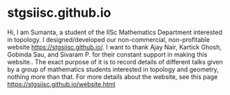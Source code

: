 # stgsiisc.github.io


Hi, I am Sumanta, a student of the IISc Mathematics Department interested in topology. I designed/developed our non-commercial, non-profitable website https://stgsiisc.github.io/. I want to thank Ajay Nair, Kartick Ghosh, Gobinda Sau, and Sivaram P. for their constant support in making this website.. The exact purpose of it is to record details of different talks given by a group of mathematics students interested in topology and geometry, nothing more than that. For more details about the website, see this page https://stgsiisc.github.io/website.html
